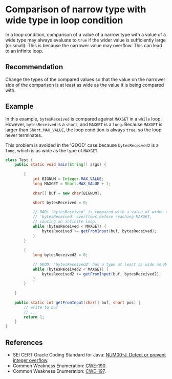 # Comparison of narrow type with wide type in loop condition
In a loop condition, comparison of a value of a narrow type with a value of a wide type may always evaluate to `true` if the wider value is sufficiently large (or small). This is because the narrower value may overflow. This can lead to an infinite loop.


## Recommendation
Change the types of the compared values so that the value on the narrower side of the comparison is at least as wide as the value it is being compared with.


## Example
In this example, `bytesReceived` is compared against `MAXGET` in a `while` loop. However, `bytesReceived` is a `short`, and `MAXGET` is a `long`. Because `MAXGET` is larger than `Short.MAX_VALUE`, the loop condition is always `true`, so the loop never terminates.

This problem is avoided in the 'GOOD' case because `bytesReceived2` is a `long`, which is as wide as the type of `MAXGET`.


```java
class Test {
	public static void main(String[] args) {
		
		{		
			int BIGNUM = Integer.MAX_VALUE;
			long MAXGET = Short.MAX_VALUE + 1;
			
			char[] buf = new char[BIGNUM];

			short bytesReceived = 0;
			
			// BAD: 'bytesReceived' is compared with a value of wider type.
			// 'bytesReceived' overflows before reaching MAXGET,
			// causing an infinite loop.
			while (bytesReceived < MAXGET) {
				bytesReceived += getFromInput(buf, bytesReceived);
			}
		}
		
		{
			long bytesReceived2 = 0;
			
			// GOOD: 'bytesReceived2' has a type at least as wide as MAXGET.
			while (bytesReceived2 < MAXGET) {
				bytesReceived2 += getFromInput(buf, bytesReceived2);
			}
		}
		
	}
	
	public static int getFromInput(char[] buf, short pos) {
		// write to buf
		// ...
		return 1;
	}
}
```

## References
* SEI CERT Oracle Coding Standard for Java: [NUM00-J. Detect or prevent integer overflow](https://wiki.sei.cmu.edu/confluence/display/java/NUM00-J.+Detect+or+prevent+integer+overflow).
* Common Weakness Enumeration: [CWE-190](https://cwe.mitre.org/data/definitions/190.html).
* Common Weakness Enumeration: [CWE-197](https://cwe.mitre.org/data/definitions/197.html).
